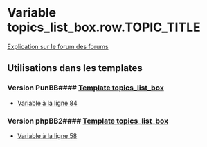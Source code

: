 # Variable topics_list_box.row.TOPIC_TITLE
[Explication sur le forum des forums](http://forum.forumactif.com/t294113-listing-des-variables#topics_list_box.row.TOPIC_TITLE)
## Utilisations dans les templates
### Version PunBB#### [Template topics_list_box](punbb/topics_list_box.md)
* [Variable à la ligne 84](../punbb/topics_list_box.tpl#L84)
### Version phpBB2#### [Template topics_list_box](subsilver/topics_list_box.md)
* [Variable à la ligne 58](../subsilver/topics_list_box.tpl#L58)